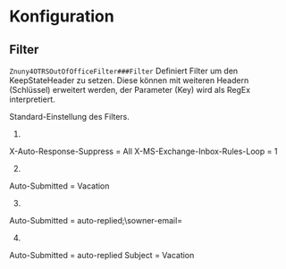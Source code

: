 # Konfiguration

## Filter
`Znuny4OTRSOutOfOfficeFilter###Filter`
Definiert Filter um den KeepStateHeader zu setzen. Diese können mit weiteren Headern (Schlüssel) erweitert werden, der Parameter (Key) wird als RegEx interpretiert.


Standard-Einstellung des Filters.

1.
X-Auto-Response-Suppress       = All
X-MS-Exchange-Inbox-Rules-Loop = 1

2.
Auto-Submitted = Vacation

3.
Auto-Submitted = auto-replied;\sowner-email=

4.
Auto-Submitted = auto-replied
Subject        = Vacation